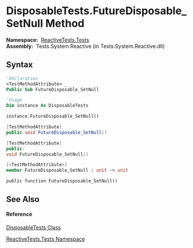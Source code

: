 # DisposableTests.FutureDisposable\_SetNull Method

**Namespace:**  [ReactiveTests.Tests](ReactiveTests.Tests\ReactiveTests.Tests.md)  
**Assembly:**  Tests.System.Reactive (in Tests.System.Reactive.dll)

## Syntax

```vb
'Declaration
<TestMethodAttribute> _
Public Sub FutureDisposable_SetNull
```

```vb
'Usage
Dim instance As DisposableTests

instance.FutureDisposable_SetNull()
```

```csharp
[TestMethodAttribute]
public void FutureDisposable_SetNull()
```

```c++
[TestMethodAttribute]
public:
void FutureDisposable_SetNull()
```

```fsharp
[<TestMethodAttribute>]
member FutureDisposable_SetNull : unit -> unit 
```

```jscript
public function FutureDisposable_SetNull()
```

## See Also

#### Reference

[DisposableTests Class](DisposableTests\DisposableTests.md)

[ReactiveTests.Tests Namespace](ReactiveTests.Tests\ReactiveTests.Tests.md)




